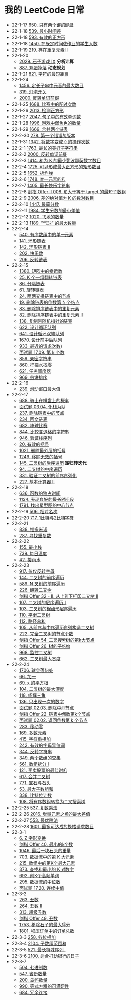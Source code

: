 # 我的 LeetCode 日常

- 22-1-17  [650. 只有两个键的键盘](https://leetcode-cn.com/problems/2-keys-keyboard/)
- 22-1-18  [539. 最小时间差](https://leetcode-cn.com/problems/minimum-time-difference/)
- 22-1-18  [593. 有效的正方形](https://leetcode-cn.com/problems/valid-square/)
- 22-1-18  [1450. 在既定时间做作业的学生人数](https://leetcode-cn.com/problems/number-of-students-doing-homework-at-a-given-time/)
- 22-1-19  [219. 存在重复元素 II](https://leetcode-cn.com/problems/contains-duplicate-ii/)
- 22-1-20
  - [2029. 石子游戏 IX](https://leetcode-cn.com/problems/stone-game-ix/) **分析计算**
  - [887. 鸡蛋掉落](https://leetcode-cn.com/problems/super-egg-drop/) **动态规划**
- 22-1-21 [821. 字符的最短距离](https://leetcode-cn.com/problems/shortest-distance-to-a-character/)
- 22-1-24
  - [1456. 定长子串中元音的最大数目](https://leetcode-cn.com/problems/maximum-number-of-vowels-in-a-substring-of-given-length/)
  - [319. 灯泡开关](https://leetcode-cn.com/problems/bulb-switcher/)
  - [2000. 反转单词前缀](https://leetcode-cn.com/problems/reverse-prefix-of-word/)
- 22-1-25  [1688. 比赛中的配对次数](https://leetcode-cn.com/problems/count-of-matches-in-tournament/)
- 22-1-26  [2013. 检测正方形](https://leetcode-cn.com/problems/detect-squares/)
- 22-1-27  [2047. 句子中的有效单词数](https://leetcode-cn.com/problems/number-of-valid-words-in-a-sentence/)
- 22-1-28  [1996. 游戏中弱角色的数量](https://leetcode-cn.com/problems/the-number-of-weak-characters-in-the-game/)
- 22-1-29  [1669. 合并两个链表](https://leetcode-cn.com/problems/merge-in-between-linked-lists/)
- 22-2-30  [278. 第一个错误的版本](https://leetcode-cn.com/problems/first-bad-version/)
- 22-1-31  [1342. 将数字变成 0 的操作次数](https://leetcode-cn.com/problems/number-of-steps-to-reduce-a-number-to-zero/)
- 22-2-1   [1763. 最长的美好子字符串](https://leetcode-cn.com/problems/longest-nice-substring/)
- 22-2-2   [2000. 反转单词前缀](https://leetcode-cn.com/problems/reverse-prefix-of-word/)
- 22-2-3   [1414. 和为 K 的最少斐波那契数字数目](https://leetcode-cn.com/problems/find-the-minimum-number-of-fibonacci-numbers-whose-sum-is-k/)
- 22-2-4   [1725. 可以形成最大正方形的矩形数目](https://leetcode-cn.com/problems/number-of-rectangles-that-can-form-the-largest-square/)
- 22-2-5   [1652. 拆炸弹](https://leetcode-cn.com/problems/defuse-the-bomb/)
- 22-2-6   [1748. 唯一元素的和](https://leetcode-cn.com/problems/sum-of-unique-elements/)
- 22-2-7   [1405. 最长快乐字符串](https://leetcode-cn.com/problems/longest-happy-string/)
- 22-2-8   [剑指 Offer II 008. 和大于等于 target 的最短子数组](https://leetcode-cn.com/problems/2VG8Kg/)
- 22-2-9   [2006. 差的绝对值为 K 的数对数目](https://leetcode-cn.com/problems/count-number-of-pairs-with-absolute-difference-k/)
- 22-2-10  [1447. 最简分数](https://leetcode-cn.com/problems/simplified-fractions/)
- 22-2-11  [1984. 学生分数的最小差值](https://leetcode-cn.com/problems/minimum-difference-between-highest-and-lowest-of-k-scores/)
- 22-2-12  [1020. 飞地的数量](https://leetcode-cn.com/problems/number-of-enclaves/)
- 22-2-13  [1189. “气球” 的最大数量](https://leetcode-cn.com/problems/maximum-number-of-balloons/)
- 22-2-14
  - [540. 有序数组中的单一元素](https://leetcode-cn.com/problems/single-element-in-a-sorted-array/)
  - [141. 环形链表](https://leetcode-cn.com/problems/linked-list-cycle/)
  - [142. 环形链表 II](https://leetcode-cn.com/problems/linked-list-cycle-ii/)
  - [202. 快乐数](https://leetcode-cn.com/problems/happy-number/)
  - [206. 反转链表](https://leetcode-cn.com/problems/reverse-linked-list/)
- 22-2-15
  - [1380. 矩阵中的幸运数](https://leetcode-cn.com/problems/lucky-numbers-in-a-matrix/)
  - [25. K 个一组翻转链表](https://leetcode-cn.com/problems/reverse-nodes-in-k-group/)
  - [86. 分隔链表](https://leetcode-cn.com/problems/partition-list/)
  - [61. 旋转链表](https://leetcode-cn.com/problems/rotate-list/)
  - [24. 两两交换链表中的节点](https://leetcode-cn.com/problems/swap-nodes-in-pairs/)
  - [19. 删除链表的倒数第 N 个结点](https://leetcode-cn.com/problems/remove-nth-node-from-end-of-list/)
  - [83. 删除排序链表中的重复元素](https://leetcode-cn.com/problems/remove-duplicates-from-sorted-list/)
  - [82. 删除排序链表中的重复元素 II](https://leetcode-cn.com/problems/remove-duplicates-from-sorted-list-ii/)
  - [138. 复制带随机指针的链表](https://leetcode-cn.com/problems/copy-list-with-random-pointer/)
  - [622. 设计循环队列](https://leetcode-cn.com/problems/design-circular-queue/)
  - [641. 设计循环双端队列](https://leetcode-cn.com/problems/design-circular-deque/)
  - [1670. 设计前中后队列](https://leetcode-cn.com/problems/design-front-middle-back-queue/)
  - [933. 最近的请求次数](https://leetcode-cn.com/problems/number-of-recent-calls/))
  - [面试题 17.09. 第 k 个数](https://leetcode-cn.com/problems/get-kth-magic-number-lcci/)
  - [859. 亲密字符串](https://leetcode-cn.com/problems/buddy-strings/)
  - [860. 柠檬水找零](https://leetcode-cn.com/problems/lemonade-change/)
  - [621. 任务调度器](https://leetcode-cn.com/problems/task-scheduler/)
  - [969. 煎饼排序](https://leetcode-cn.com/problems/pancake-sorting/)
- 22-2-16
  - [239. 滑动窗口最大值](https://leetcode-cn.com/problems/sliding-window-maximum/)
- 22-2-17
  - [688. 骑士在棋盘上的概率](https://leetcode-cn.com/problems/knight-probability-in-chessboard/)
  - [面试题 03.04. 化栈为队](https://leetcode-cn.com/problems/implement-queue-using-stacks-lcci/)
  - [237. 删除链表中的节点](https://leetcode-cn.com/problems/delete-node-in-a-linked-list/)
  - [234. 回文链表](https://leetcode-cn.com/problems/palindrome-linked-list/)
  - [682. 棒球比赛](https://leetcode-cn.com/problems/baseball-game/)
  - [844. 比较含退格的字符串](https://leetcode-cn.com/problems/backspace-string-compare/)
  - [946. 验证栈序列](https://leetcode-cn.com/problems/validate-stack-sequences/)
  - [20. 有效的括号](https://leetcode-cn.com/problems/valid-parentheses/)
  - [1021. 删除最外层的括号](https://leetcode-cn.com/problems/remove-outermost-parentheses/)
  - [1249. 移除无效的括号](https://leetcode-cn.com/problems/minimum-remove-to-make-valid-parentheses/)
  - [145. 二叉树的后序遍历](https://leetcode-cn.com/problems/binary-tree-postorder-traversal/) **递归转迭代**
  - [94. 二叉树的中序遍历](https://leetcode-cn.com/problems/binary-tree-inorder-traversal/)
  - [331. 验证二叉树的前序序列化](https://leetcode-cn.com/problems/verify-preorder-serialization-of-a-binary-tree/)
  - [227. 基本计算器 II](https://leetcode-cn.com/problems/basic-calculator-ii/)
- 22-2-18
  - [636. 函数的独占时间](https://leetcode-cn.com/problems/exclusive-time-of-functions/)
  - [1124. 表现良好的最长时间段](https://leetcode-cn.com/problems/longest-well-performing-interval/)
  - [1791. 找出星型图的中心节点](https://leetcode-cn.com/problems/find-center-of-star-graph/)
- 22-2-19 [506. 相对名次](https://leetcode-cn.com/problems/relative-ranks/)
- 22-2-20 [717. 1比特与2比特字符](https://leetcode-cn.com/problems/1-bit-and-2-bit-characters/)
- 22-2-21
  - [838. 推多米诺](https://leetcode-cn.com/problems/push-dominoes/)
  - [287. 寻找重复数](https://leetcode-cn.com/problems/find-the-duplicate-number/)
- 22-2-22
  - [155. 最小栈](https://leetcode-cn.com/problems/min-stack/)
  - [739. 每日温度](https://leetcode-cn.com/problems/daily-temperatures/)
  - [42. 接雨水](https://leetcode-cn.com/problems/trapping-rain-water/)
- 22-2-23
  - [917. 仅仅反转字母](https://leetcode-cn.com/problems/reverse-only-letters/)
  - [144. 二叉树的前序遍历](https://leetcode-cn.com/problems/binary-tree-preorder-traversal/)
  - [589. N 叉树的前序遍历](https://leetcode-cn.com/problems/n-ary-tree-preorder-traversal/)
  - [226. 翻转二叉树](https://leetcode-cn.com/problems/invert-binary-tree/)
  - [剑指 Offer 32 - II. 从上到下打印二叉树 II](https://leetcode-cn.com/problems/cong-shang-dao-xia-da-yin-er-cha-shu-ii-lcof/)
  - [107. 二叉树的层序遍历 II](https://leetcode-cn.com/problems/binary-tree-level-order-traversal-ii/)
  - [103. 二叉树的锯齿形层序遍历](https://leetcode-cn.com/problems/binary-tree-zigzag-level-order-traversal/)
  - [110. 平衡二叉树](https://leetcode-cn.com/problems/balanced-binary-tree/)
  - [112. 路径总和](https://leetcode-cn.com/problems/path-sum/)
  - [105. 从前序与中序遍历序列构造二叉树](https://leetcode-cn.com/problems/construct-binary-tree-from-preorder-and-inorder-traversal/)
  - [222. 完全二叉树的节点个数](https://leetcode-cn.com/problems/count-complete-tree-nodes/)
  - [剑指 Offer 54. 二叉搜索树的第k大节点](https://leetcode-cn.com/problems/er-cha-sou-suo-shu-de-di-kda-jie-dian-lcof/)
  - [剑指 Offer 26. 树的子结构](https://leetcode-cn.com/problems/shu-de-zi-jie-gou-lcof/)
  - [968. 监控二叉树](https://leetcode-cn.com/problems/binary-tree-cameras/)
  - [662. 二叉树最大宽度](https://leetcode-cn.com/problems/maximum-width-of-binary-tree/)
- 22-2-24
  - [1706. 球会落何处](https://leetcode-cn.com/problems/where-will-the-ball-fall/)
  - [66. 加一](https://leetcode-cn.com/problems/plus-one/)
  - [69. x 的平方根](https://leetcode-cn.com/problems/sqrtx/)
  - [104. 二叉树的最大深度](https://leetcode-cn.com/problems/maximum-depth-of-binary-tree/)
  - [118. 杨辉三角](https://leetcode-cn.com/problems/pascals-triangle/)
  - [136. 只出现一次的数字](https://leetcode-cn.com/problems/single-number/)
  - [面试题 02.03. 删除中间节点](https://leetcode-cn.com/problems/delete-middle-node-lcci/)
  - [剑指 Offer 22. 链表中倒数第k个节点](https://leetcode-cn.com/problems/lian-biao-zhong-dao-shu-di-kge-jie-dian-lcof/)
  - [面试题 02.02. 返回倒数第 k 个节点](https://leetcode-cn.com/problems/kth-node-from-end-of-list-lcci/)
  - [283. 移动零](https://leetcode-cn.com/problems/move-zeroes/)
  - [169. 多数元素](https://leetcode-cn.com/problems/majority-element/)
  - [415. 字符串相加](https://leetcode-cn.com/problems/add-strings/)
  - [242. 有效的字母异位词](https://leetcode-cn.com/problems/valid-anagram/)
  - [344. 反转字符串](https://leetcode-cn.com/problems/reverse-string/)
  - [349. 两个数组的交集](https://leetcode-cn.com/problems/intersection-of-two-arrays/)
  - [561. 数组拆分 I](https://leetcode-cn.com/problems/array-partition-i/)
  - [121. 买卖股票的最佳时机](https://leetcode-cn.com/problems/best-time-to-buy-and-sell-stock/)
  - [617. 合并二叉树](https://leetcode-cn.com/problems/merge-two-binary-trees/)
  - [771. 宝石与石头](https://leetcode-cn.com/problems/jewels-and-stones/)
  - [53. 最大子数组和](https://leetcode-cn.com/problems/maximum-subarray/)
  - [338. 比特位计数](https://leetcode-cn.com/problems/counting-bits/)
  - [108. 将有序数组转换为二叉搜索树](https://leetcode-cn.com/problems/convert-sorted-array-to-binary-search-tree/)
- 22-2-25 [537. 复数乘法](https://leetcode-cn.com/problems/complex-number-multiplication/)
- 22-2-26 [2016. 增量元素之间的最大差值](https://leetcode-cn.com/problems/maximum-difference-between-increasing-elements/)
- 22-2-27 [553. 最优除法](https://leetcode-cn.com/problems/optimal-division/)
- 22-2-28 [1601. 最多可达成的换楼请求数目](https://leetcode-cn.com/problems/maximum-number-of-achievable-transfer-requests/)
- 22-3-1
  - [6. Z 字形变换](https://leetcode-cn.com/problems/zigzag-conversion/)
  - [剑指 Offer 40. 最小的k个数](https://leetcode-cn.com/problems/zui-xiao-de-kge-shu-lcof/)
  - [1046. 最后一块石头的重量](https://leetcode-cn.com/problems/last-stone-weight/)
  - [703. 数据流中的第 K 大元素](https://leetcode-cn.com/problems/kth-largest-element-in-a-stream/)
  - [215. 数组中的第K个最大元素](https://leetcode-cn.com/problems/kth-largest-element-in-an-array/)
  - [373. 查找和最小的 K 对数字](https://leetcode-cn.com/problems/find-k-pairs-with-smallest-sums/)
  - [692. 前K个高频单词](https://leetcode-cn.com/problems/top-k-frequent-words/)
  - [295. 数据流的中位数](https://leetcode-cn.com/problems/find-median-from-data-stream/)
  - [面试题 17.20. 连续中值](https://leetcode-cn.com/problems/continuous-median-lcci/)
- 22-3-2
  - [263. 丑数](https://leetcode-cn.com/problems/ugly-number/)
  - [264. 丑数 II](https://leetcode-cn.com/problems/ugly-number-ii/)
  - [313. 超级丑数](https://leetcode-cn.com/problems/super-ugly-number/)
  - [剑指 Offer 49. 丑数](https://leetcode-cn.com/problems/chou-shu-lcof/)
  - [1753. 移除石子的最大得分](https://leetcode-cn.com/problems/maximum-score-from-removing-stones/)
  - [1801. 积压订单中的订单总数](https://leetcode-cn.com/problems/number-of-orders-in-the-backlog/)
- 22-3-3 [258. 各位相加](https://leetcode-cn.com/problems/add-digits/)
- 22-3-4 [2104. 子数组范围和](https://leetcode-cn.com/problems/sum-of-subarray-ranges/)
- 22-3-5 [521. 最长特殊序列 Ⅰ](https://leetcode-cn.com/problems/longest-uncommon-subsequence-i/)
- 22-3-6 [2100. 适合打劫银行的日子](https://leetcode-cn.com/problems/find-good-days-to-rob-the-bank/)
- 22-3-7
  - [504. 七进制数](https://leetcode-cn.com/problems/base-7/)
  - [547. 省份数量](https://leetcode-cn.com/problems/number-of-provinces/)
  - [200. 岛屿数量](https://leetcode-cn.com/problems/number-of-islands/)
  - [990. 等式方程的可满足性](https://leetcode-cn.com/problems/satisfiability-of-equality-equations/)
  - [684. 冗余连接](https://leetcode-cn.com/problems/redundant-connection/)

